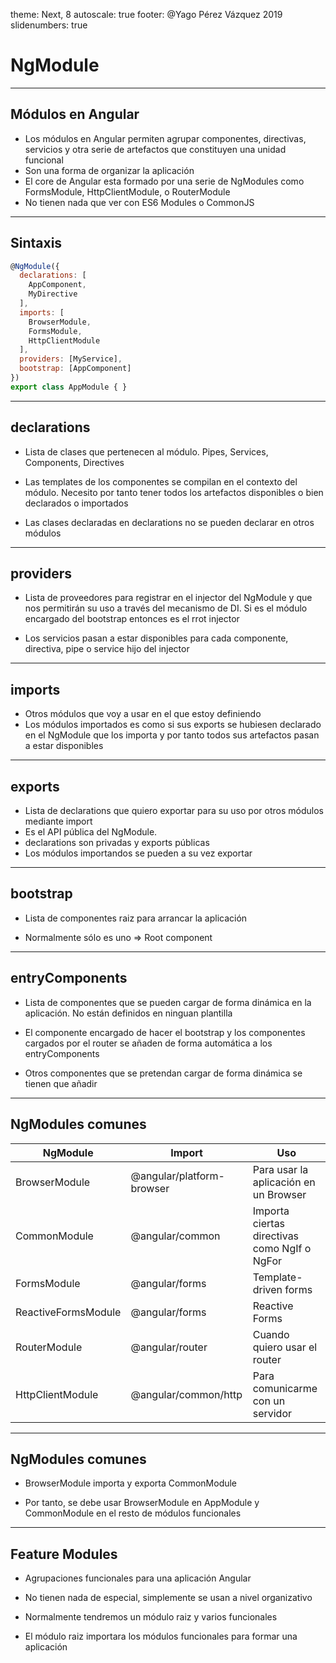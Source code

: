 theme: Next, 8
autoscale: true
footer: @Yago Pérez Vázquez 2019
slidenumbers: true

# NgModule

---

## Módulos en Angular

- Los módulos en Angular permiten agrupar componentes, directivas, servicios y otra serie de artefactos que constituyen una unidad funcional
- Son una forma de organizar la aplicación 
- El core de Angular esta formado por una serie de NgModules como FormsModule, HttpClientModule, o RouterModule
- No tienen nada que ver con ES6 Modules o CommonJS

---

## Sintaxis

```javascript
@NgModule({
  declarations: [
    AppComponent,
    MyDirective
  ],
  imports: [
    BrowserModule,
    FormsModule,
    HttpClientModule
  ],
  providers: [MyService],
  bootstrap: [AppComponent]
})
export class AppModule { }
```

---

## declarations

- Lista de clases que pertenecen al módulo. Pipes, Services, Components, Directives

- Las templates de los componentes se compilan en el contexto del módulo. Necesito por tanto tener todos los artefactos disponibles o bien declarados o importados

- Las clases declaradas en declarations no se pueden declarar en otros módulos

---

## providers

- Lista de proveedores para registrar en el  injector del NgModule y que nos permitirán su uso a través del mecanismo de DI. Si es el módulo encargado del bootstrap entonces es el rrot injector

- Los servicios pasan a estar disponibles para cada componente, directiva, pipe o service hijo del injector

---

## imports

- Otros módulos que voy a usar en el que estoy definiendo
- Los módulos importados es como si sus exports se hubiesen declarado en el NgModule que los importa y por tanto todos sus artefactos pasan a estar disponibles

---

## exports

- Lista de declarations que quiero exportar para su uso por otros módulos mediante import
- Es el API pública del NgModule. 
- declarations son privadas y exports públicas
- Los módulos importandos se pueden a su vez exportar

---

## bootstrap

- Lista de componentes raiz para arrancar la aplicación

- Normalmente sólo es uno => Root component

---

## entryComponents

- Lista de componentes que se pueden cargar de forma dinámica en la aplicación. No están definidos en ninguan plantilla

- El componente encargado de hacer el bootstrap y los componentes cargados por el router se añaden de forma automática a los entryComponents

- Otros componentes que se pretendan cargar de forma dinámica se tienen que añadir

---

## NgModules comunes

| NgModule | Import | Uso |
| --- | --- | --- |
| BrowserModule | @angular/platform-browser | Para usar la aplicación en un Browser |
| CommonModule | @angular/common | Importa ciertas directivas como NgIf o NgFor |
| FormsModule | @angular/forms | Template-driven forms |
| ReactiveFormsModule | @angular/forms | Reactive Forms |
| RouterModule | @angular/router | Cuando quiero usar el router|
| HttpClientModule | @angular/common/http | Para comunicarme con un servidor |

---

## NgModules comunes

- BrowserModule importa y exporta CommonModule

- Por tanto, se debe usar BrowserModule en AppModule y CommonModule en el resto de módulos funcionales

---

## Feature Modules

- Agrupaciones funcionales para una aplicación Angular

- No tienen nada de especial, simplemente se usan a nivel organizativo

- Normalmente tendremos un módulo raiz y varios funcionales

- El módulo raiz importara los módulos funcionales para formar una aplicación
